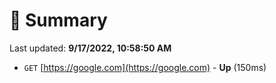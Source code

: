 # 📖 Summary
Last updated: **9/17/2022, 10:58:50 AM**

- `GET` [https://google.com](https://google.com) - **Up** (150ms)
